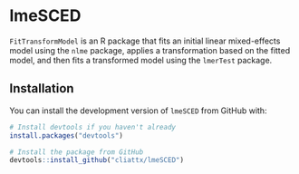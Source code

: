 # lmeSCED

`FitTransformModel` is an R package that fits an initial linear mixed-effects model using the `nlme` package, applies a transformation based on the fitted model, and then fits a transformed model using the `lmerTest` package.

## Installation

You can install the development version of `lmeSCED` from GitHub with:

```R
# Install devtools if you haven't already
install.packages("devtools")

# Install the package from GitHub
devtools::install_github("cliattx/lmeSCED")
